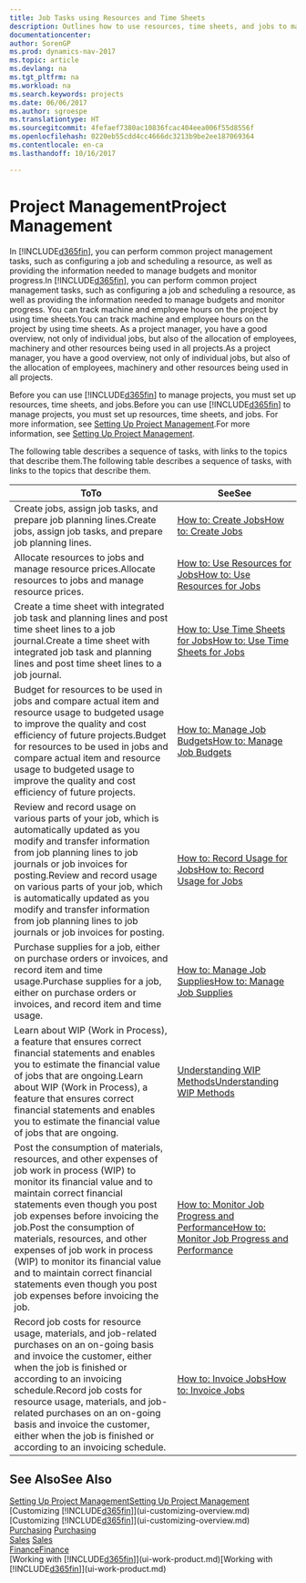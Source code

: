 ```yaml
---
title: Job Tasks using Resources and Time Sheets
description: Outlines how to use resources, time sheets, and jobs to manage projects.
documentationcenter: 
author: SorenGP
ms.prod: dynamics-nav-2017
ms.topic: article
ms.devlang: na
ms.tgt_pltfrm: na
ms.workload: na
ms.search.keywords: projects
ms.date: 06/06/2017
ms.author: sgroespe
ms.translationtype: HT
ms.sourcegitcommit: 4fefaef7380ac10836fcac404eea006f55d8556f
ms.openlocfilehash: 0220eb55cdd4cc4666dc3213b9be2ee187069364
ms.contentlocale: en-ca
ms.lasthandoff: 10/16/2017

---
```

# <a name="project-management"></a><span data-ttu-id="c3a37-103">Project Management</span><span class="sxs-lookup"><span data-stu-id="c3a37-103">Project Management</span></span>
<span data-ttu-id="c3a37-104">In [!INCLUDE[d365fin](includes/d365fin_md.md)], you can perform common project management tasks, such as configuring a job and scheduling a resource, as well as providing the information needed to manage budgets and monitor progress.</span><span class="sxs-lookup"><span data-stu-id="c3a37-104">In [!INCLUDE[d365fin](includes/d365fin_md.md)], you can perform common project management tasks, such as configuring a job and scheduling a resource, as well as providing the information needed to manage budgets and monitor progress.</span></span> <span data-ttu-id="c3a37-105">You can track machine and employee hours on the project by using time sheets.</span><span class="sxs-lookup"><span data-stu-id="c3a37-105">You can track machine and employee hours on the project by using time sheets.</span></span> <span data-ttu-id="c3a37-106">As a project manager, you have a good overview, not only of individual jobs, but also of the allocation of employees, machinery and other resources being used in all projects.</span><span class="sxs-lookup"><span data-stu-id="c3a37-106">As a project manager, you have a good overview, not only of individual jobs, but also of the allocation of employees, machinery and other resources being used in all projects.</span></span>

<span data-ttu-id="c3a37-107">Before you can use [!INCLUDE[d365fin](includes/d365fin_md.md)] to manage projects, you must set up resources, time sheets, and jobs.</span><span class="sxs-lookup"><span data-stu-id="c3a37-107">Before you can use [!INCLUDE[d365fin](includes/d365fin_md.md)] to manage projects, you must set up resources, time sheets, and jobs.</span></span> <span data-ttu-id="c3a37-108">For more information, see [Setting Up Project Management](projects-setup-projects.md).</span><span class="sxs-lookup"><span data-stu-id="c3a37-108">For more information, see [Setting Up Project Management](projects-setup-projects.md).</span></span>  

<span data-ttu-id="c3a37-109">The following table describes a sequence of tasks, with links to the topics that describe them.</span><span class="sxs-lookup"><span data-stu-id="c3a37-109">The following table describes a sequence of tasks, with links to the topics that describe them.</span></span>

| <span data-ttu-id="c3a37-110">To</span><span class="sxs-lookup"><span data-stu-id="c3a37-110">To</span></span> | <span data-ttu-id="c3a37-111">See</span><span class="sxs-lookup"><span data-stu-id="c3a37-111">See</span></span> |
| --- | --- |
| <span data-ttu-id="c3a37-112">Create jobs, assign job tasks, and prepare job planning lines.</span><span class="sxs-lookup"><span data-stu-id="c3a37-112">Create jobs, assign job tasks, and prepare job planning lines.</span></span> |[<span data-ttu-id="c3a37-113">How to: Create Jobs</span><span class="sxs-lookup"><span data-stu-id="c3a37-113">How to: Create Jobs</span></span>](projects-how-create-jobs.md) |
| <span data-ttu-id="c3a37-114">Allocate resources to jobs and manage resource prices.</span><span class="sxs-lookup"><span data-stu-id="c3a37-114">Allocate resources to jobs and manage resource prices.</span></span> |[<span data-ttu-id="c3a37-115">How to: Use Resources for Jobs</span><span class="sxs-lookup"><span data-stu-id="c3a37-115">How to: Use Resources for Jobs</span></span>](projects-how-use-resources.md) |
| <span data-ttu-id="c3a37-116">Create a time sheet with integrated job task and planning lines and post time sheet lines to a job journal.</span><span class="sxs-lookup"><span data-stu-id="c3a37-116">Create a time sheet with integrated job task and planning lines and post time sheet lines to a job journal.</span></span> |[<span data-ttu-id="c3a37-117">How to: Use Time Sheets for Jobs</span><span class="sxs-lookup"><span data-stu-id="c3a37-117">How to: Use Time Sheets for Jobs</span></span>](projects-how-use-time-sheets.md) |
| <span data-ttu-id="c3a37-118">Budget for resources to be used in jobs and compare actual item and resource usage to budgeted usage to improve the quality and cost efficiency of future projects.</span><span class="sxs-lookup"><span data-stu-id="c3a37-118">Budget for resources to be used in jobs and compare actual item and resource usage to budgeted usage to improve the quality and cost efficiency of future projects.</span></span> |[<span data-ttu-id="c3a37-119">How to: Manage Job Budgets</span><span class="sxs-lookup"><span data-stu-id="c3a37-119">How to: Manage Job Budgets</span></span>](projects-how-manage-budgets.md) |
| <span data-ttu-id="c3a37-120">Review and record usage on various parts of your job, which is automatically updated as you modify and transfer information from job planning lines to job journals or job invoices for posting.</span><span class="sxs-lookup"><span data-stu-id="c3a37-120">Review and record usage on various parts of your job, which is automatically updated as you modify and transfer information from job planning lines to job journals or job invoices for posting.</span></span> |[<span data-ttu-id="c3a37-121">How to: Record Usage for Jobs</span><span class="sxs-lookup"><span data-stu-id="c3a37-121">How to: Record Usage for Jobs</span></span>](projects-how-record-job-usage.md) |
| <span data-ttu-id="c3a37-122">Purchase supplies for a job, either on purchase orders or invoices, and record item and time usage.</span><span class="sxs-lookup"><span data-stu-id="c3a37-122">Purchase supplies for a job, either on purchase orders or invoices, and record item and time usage.</span></span> |[<span data-ttu-id="c3a37-123">How to: Manage Job Supplies</span><span class="sxs-lookup"><span data-stu-id="c3a37-123">How to: Manage Job Supplies</span></span>](projects-how-manage-project-supplies.md) |
| <span data-ttu-id="c3a37-124">Learn about WIP (Work in Process), a feature that ensures correct financial statements and enables you to estimate the financial value of jobs that are ongoing.</span><span class="sxs-lookup"><span data-stu-id="c3a37-124">Learn about WIP (Work in Process), a feature that ensures correct financial statements and enables you to estimate the financial value of jobs that are ongoing.</span></span> |[<span data-ttu-id="c3a37-125">Understanding WIP Methods</span><span class="sxs-lookup"><span data-stu-id="c3a37-125">Understanding WIP Methods</span></span>](projects-understanding-wip.md) |
| <span data-ttu-id="c3a37-126">Post the consumption of materials, resources, and other expenses of job work in process (WIP) to monitor its financial value and to maintain correct financial statements even though you post job expenses before invoicing the job.</span><span class="sxs-lookup"><span data-stu-id="c3a37-126">Post the consumption of materials, resources, and other expenses of job work in process (WIP) to monitor its financial value and to maintain correct financial statements even though you post job expenses before invoicing the job.</span></span> |[<span data-ttu-id="c3a37-127">How to: Monitor Job Progress and Performance</span><span class="sxs-lookup"><span data-stu-id="c3a37-127">How to: Monitor Job Progress and Performance</span></span>](projects-how-monitor-progress-performance.md) |
| <span data-ttu-id="c3a37-128">Record job costs for resource usage, materials, and job-related purchases on an on-going basis and invoice the customer, either when the job is finished or according to an invoicing schedule.</span><span class="sxs-lookup"><span data-stu-id="c3a37-128">Record job costs for resource usage, materials, and job-related purchases on an on-going basis and invoice the customer, either when the job is finished or according to an invoicing schedule.</span></span> |[<span data-ttu-id="c3a37-129">How to: Invoice Jobs</span><span class="sxs-lookup"><span data-stu-id="c3a37-129">How to: Invoice Jobs</span></span>](projects-how-invoice-jobs.md) |

## <a name="see-also"></a><span data-ttu-id="c3a37-130">See Also</span><span class="sxs-lookup"><span data-stu-id="c3a37-130">See Also</span></span>
[<span data-ttu-id="c3a37-131">Setting Up Project Management</span><span class="sxs-lookup"><span data-stu-id="c3a37-131">Setting Up Project Management</span></span>](projects-setup-projects.md)  
<span data-ttu-id="c3a37-132">[Customizing [!INCLUDE[d365fin](includes/d365fin_md.md)]](ui-customizing-overview.md)    </span><span class="sxs-lookup"><span data-stu-id="c3a37-132">[Customizing [!INCLUDE[d365fin](includes/d365fin_md.md)]](ui-customizing-overview.md)    </span></span>  
<span data-ttu-id="c3a37-133">[Purchasing](purchasing-manage-purchasing.md)       </span><span class="sxs-lookup"><span data-stu-id="c3a37-133">[Purchasing](purchasing-manage-purchasing.md)       </span></span>  
<span data-ttu-id="c3a37-134">[Sales](sales-manage-sales.md)  </span><span class="sxs-lookup"><span data-stu-id="c3a37-134">[Sales](sales-manage-sales.md)  </span></span>  
[<span data-ttu-id="c3a37-135">Finance</span><span class="sxs-lookup"><span data-stu-id="c3a37-135">Finance</span></span>](finance.md)  
<span data-ttu-id="c3a37-136">[Working with [!INCLUDE[d365fin](includes/d365fin_md.md)]](ui-work-product.md)</span><span class="sxs-lookup"><span data-stu-id="c3a37-136">[Working with [!INCLUDE[d365fin](includes/d365fin_md.md)]](ui-work-product.md)</span></span>  


